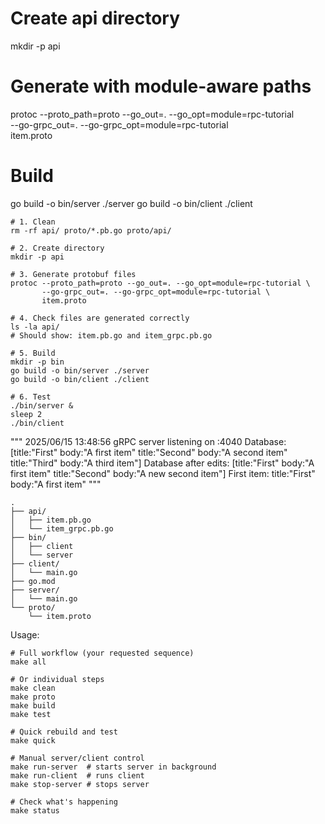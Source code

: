 # Create api directory
mkdir -p api

# Generate with module-aware paths
protoc --proto_path=proto --go_out=. --go_opt=module=rpc-tutorial \
       --go-grpc_out=. --go-grpc_opt=module=rpc-tutorial \
       item.proto

# Build
go build -o bin/server ./server
go build -o bin/client ./client

```
# 1. Clean
rm -rf api/ proto/*.pb.go proto/api/

# 2. Create directory
mkdir -p api

# 3. Generate protobuf files
protoc --proto_path=proto --go_out=. --go_opt=module=rpc-tutorial \
       --go-grpc_out=. --go-grpc_opt=module=rpc-tutorial \
       item.proto

# 4. Check files are generated correctly
ls -la api/
# Should show: item.pb.go and item_grpc.pb.go

# 5. Build
mkdir -p bin
go build -o bin/server ./server
go build -o bin/client ./client

# 6. Test
./bin/server &
sleep 2
./bin/client

```

"""
2025/06/15 13:48:56 gRPC server listening on :4040
Database: [title:"First"  body:"A first item" title:"Second"  body:"A second item" title:"Third"  body:"A third item"]
Database after edits: [title:"First"  body:"A first item" title:"Second"  body:"A new second item"]
First item: title:"First"  body:"A first item"
"""

```
.
├── api/
│   ├── item.pb.go
│   └── item_grpc.pb.go
├── bin/
│   ├── client
│   └── server
├── client/
│   └── main.go
├── go.mod
├── server/
│   └── main.go
└── proto/
    └── item.proto
```

Usage:
```
# Full workflow (your requested sequence)
make all

# Or individual steps
make clean
make proto
make build  
make test

# Quick rebuild and test
make quick

# Manual server/client control
make run-server  # starts server in background
make run-client  # runs client
make stop-server # stops server

# Check what's happening
make status
```